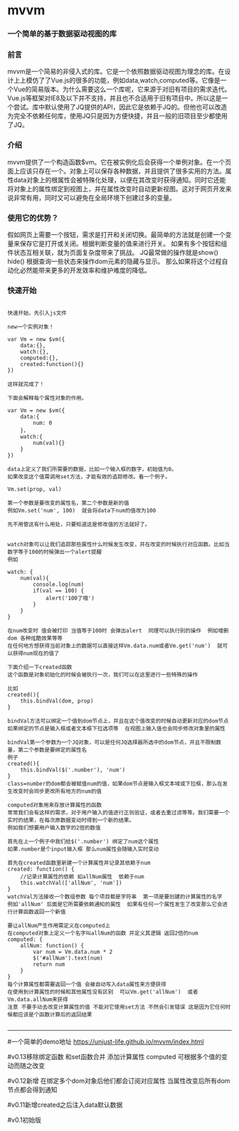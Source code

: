 # mvvm

### 一个简单的基于数据驱动视图的库

### 前言

mvvm是一个简易的非侵入式的库。它是一个依照数据驱动视图为理念的库。在设计上上模仿了了Vue.js的很多的功能，例如data,watch,computed等。它像是一个Vue的简易版本。为什么需要这么一个库呢，它来源于对旧有项目的需求迭代。Vue.js等框架对IE8及以下并不支持，并且也不合适用于旧有项目中。所以这是一个尝试。库中默认使用了JQ提供的API，因此它是依赖于JQ的。但他也可以改造为完全不依赖任何库，使用JQ只是因为方便快捷，并且一般的旧项目至少都使用了JQ。

### 介绍

mvvm提供了一个构造函数$vm。它在被实例化后会获得一个单例对象。在一个页面上应该只存在一个。对象上可以保存各种数据，并且提供了很多实用的方法。属性data对象上的根属性会被特殊化处理，以便在其改变时获得通知。同时它还能将对象上的属性绑定到视图上，并在属性改变时自动更新视图。这对于网页开发来说非常有用，同时又可以避免在全局环境下创建过多的变量。

### 使用它的优势？

假如网页上需要一个按钮，需求是打开和关闭切换。最简单的方法就是创建一个变量来保存它是打开或关闭。根据判断变量的值来进行开关。
如果有多个按钮和组件状态互相关联，就为页面复杂度带来了挑战。
JQ最常做的操作就是show() hide() 根据查询一些状态来操作dom元素的隐藏与显示。
那么如果将这个过程自动化必然能带来更多的开发效率和维护难度的降低。

### 快速开始

<pre><code>
快速开始，先引入js文件

new一个实例对象！

var Vm = new $vm({
	data:{},
	watch:{},
	computed:{},
	created:function(){}
})

这样就完成了！

下面会解释每个属性对象的作用。

var Vm = new $vm({
	data:{
		num: 0
	}，
	watch:{
		num(val){}
	}
})

data上定义了我们所需要的数据，比如一个输入框的数字，初始值为0。
如果改变这个值需调用set方法，才能有效的追踪修改。看一个例子。

Vm.set(prop, val)

第一个参数是要改变的属性名，第二个参数是新的值
例如Vm.set('num', 100)  就会将data下num的值改为100

先不用管这有什么用处，只要知道这是修改值的方法就好了。


watch对象可以让我们追踪那些属性什么时候发生改变，并在改变的时候执行对应函数。比如当数字等于100的时候弹出一个alert提醒
例如

watch: {
	num(val){
		console.log(num)
		if(val == 100) {
			alert('100了哦')
		}
	}
}

在num改变时 值会被打印 当值等于100时 会弹出alert  同理可以执行别的操作  例如增删dom 各种炫酷效果等等
在任何地方想获得当前对象上的数据可以直接这样Vm.data.num或者Vm.get('num')  就可以获得num现在的值了

下面介绍一下created函数
这个函数是对象初始化的时候会被执行一次，我们可以在这里进行一些特殊的操作

比如
created(){
	this.bindVal(dom, prop)
}

bindVal方法可以绑定一个值到dom节点上，并且在这个值改变的时候自动更新对应的dom节点
如果绑定的节点是输入框或者文本框下拉选项等  在视图上输入值也会同步修改对象里的属性

bindVal第一个参数为一个JQ对象，可以是任何JQ选择器所选中的dom节点，并且不限制数量，第二个参数是要绑定的属性名
例子
created(){
	this.bindVal($('.number'), 'num')
}
class=number的dom都会被赋值num的值，如果dom节点是输入框文本域或下拉框，那么在发生改变时会同步更改所有地方的num的值

computed对象用来存放计算属性的函数
常常我们会有这样的需求，对于用户输入的值进行正则验证，或者去重过滤等等。我们需要一个实时的结果，在每次原数据变动时得到一个新的结果。
例如我们想要用户输入数字的2倍的数值

首先在上一个例子中我们给$('.number') 绑定了num这个属性
如果.number是个input输入框 那么num属性会随输入实时变动

首先在created函数里新建一个计算属性并记录其依赖于num
created: function() {
	//记录计算属性的依赖 如allNum属性  依赖于num
	this.watchVal(['allNum', 'num'])
}
watchVal方法接收一个数组参数 每个项目都是字符串  第一项是要创建的计算属性的名字  例如'allNum' 后面是它所需要依赖通知的属性  如果有任何一个属性发生了改变那么它会进行计算函数返回一个新值

要让allNum产生作用需定义在computed上
在computed对象上定义一个名字叫allNum的函数 并定义其逻辑 返回2倍的num
computed: {
	allNum: function() {
		var num = Vm.data.num * 2
		$('#allNum').text(num)
		return num
	}
}
每个计算属性都需要返回一个值 会被自动写入data属性来方便获得
在使用到计算属性的时候和其他属性没有区别  可以Vm.get('allNum')  或者Vm.data.allNum来获得
注意 不要手动去改变计算属性的值 不能对它使用set方法 不然会引发错误 这是因为它任何时候都应该是个函数计算后的返回结果

</code></pre>



---
#一个简单的demo地址
https://unjust-life.github.io/mvvm/index.html

#v0.13移除绑定函数  和set函数合并  添加计算属性 computed 可根据多个值的变动而随之改变

#v0.12新增 在绑定多个dom对象后他们都会订阅对应属性 当属性改变后所有dom节点都会得到通知

#v0.11新增created之后注入data默认数据

#v0.1初始版
